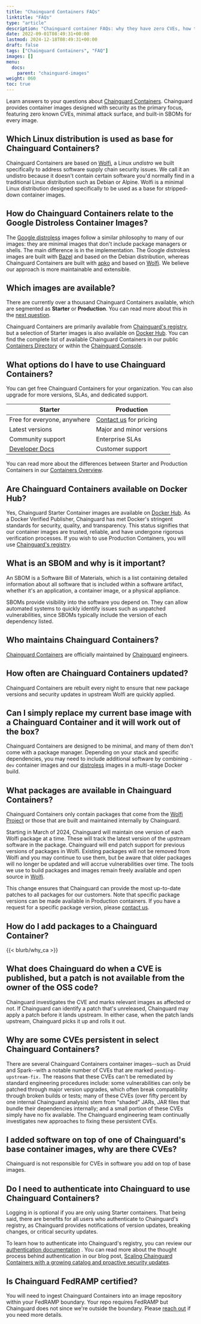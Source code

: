 ```yaml
---
title: "Chainguard Containers FAQs"
linktitle: "FAQs"
type: "article"
description: "Chainguard container FAQs: why they have zero CVEs, how they compare to DockerHub, what makes them more secure, pricing, and enterprise deployment best practices"
date: 2022-09-01T08:49:31+00:00
lastmod: 2024-12-18T08:49:31+00:00
draft: false
tags: ["Chainguard Containers", "FAQ"]
images: []
menu:
  docs:
    parent: "chainguard-images"
weight: 060
toc: true
---
```


Learn answers to your questions about [Chainguard Containers](https://www.chainguard.dev/chainguard-images?utm_source=cg-academy&utm_medium=referral&utm_campaign=dev-enablement). Chainguard provides container images designed with security as the primary focus, featuring zero known CVEs, minimal attack surface, and built-in SBOMs for every image.

## Which Linux distribution is used as base for Chainguard Containers?
Chainguard Containers are based on [Wolfi](/open-source/wolfi/), a Linux _undistro_ we built specifically to address software supply chain security issues. We call it an undistro because it doesn't contain certain software you'd normally find in a traditional Linux distribution such as Debian or Alpine. Wolfi is a minimal Linux distribution designed specifically to be used as a base for stripped-down container images.

## How do Chainguard Containers relate to the Google Distroless Container Images?
The [Google distroless](https://github.com/GoogleContainerTools/distroless) images follow a similar philosophy to many of our images: they are minimal images that don't include package managers or shells. The main difference is in the implementation. The Google distroless images are built with [Bazel](https://bazel.build) and based on the Debian distribution, whereas Chainguard Containers are built with [apko](/open-source/apko/) and based on [Wolfi](/open-source/wolfi/). We believe our approach is more maintainable and extensible.

## Which images are available?
There are currently over a thousand Chainguard Containers available, which are segmented as **Starter** or **Production**. You can read more about this in the [next question](#what-options-do-i-have-to-use-chainguard-images).

Chainguard Containers are primarily available from [Chainguard's registry](/chainguard/chainguard-registry/overview/), but a selection of Starter images is also available on [Docker Hub](https://hub.docker.com/u/chainguard). You can find the complete list of available Chainguard Containers in our public [Containers Directory](https://images.chainguard.dev/?utm_source=cg-academy&utm_medium=referral&utm_campaign=dev-enablement&utm_content=edu-content-chainguard-chainguard-images-faq) or within the [Chainguard Console](https://console.chainguard.dev/).

## What options do I have to use Chainguard Containers?
You can get free Chainguard Containers for your organization. You can also upgrade for more versions, SLAs, and dedicated support.

Starter | Production
-------|-----------------------
Free for everyone, anywhere | [Contact us](https://www.chainguard.dev/contact?utm_source=cg-academy&utm_medium=referral&utm_campaign=dev-enablement) for pricing
Latest versions | Major and minor versions
Community support | Enterprise SLAs
[Developer Docs](/chainguard/chainguard-images/) | Customer support

You can read more about the differences between Starter and Production Containers in our [Containers Overview](/chainguard/chainguard-images/overview/#production-and-starter-images).

## Are Chainguard Containers available on Docker Hub?

Yes, Chainguard Starter Container images are available on [Docker Hub](https://hub.docker.com/u/chainguard?utm_source=academy&utm_medium=referral&utm_campaign=FY25-DockerHub-Orgprofile). As a Docker Verified Publisher, Chainguard has met Docker's stringent standards for security, quality, and transparency. This status signifies that our container images are trusted, reliable, and have undergone rigorous verification processes. If you wish to use Production Containers, you will use [Chainguard's registry](/chainguard/chainguard-registry/overview/).

## What is an SBOM and why is it important?
An SBOM is a Software Bill of Materials, which is a list containing detailed information about all software that is included within a software artifact, whether it's an application, a container image, or a physical appliance.

SBOMs provide visibility into the software you depend on. They can allow automated systems to quickly identify issues such as unpatched vulnerabilities, since SBOMs typically include the version of each dependency listed.

## Who maintains Chainguard Containers?
[Chainguard Containers](https://www.chainguard.dev/chainguard-images?utm_source=cg-academy&utm_medium=referral&utm_campaign=dev-enablement) are officially maintained by [Chainguard](https://chainguard.dev) engineers.

## How often are Chainguard Containers updated?
Chainguard Containers are rebuilt every night to ensure that new package versions and security updates in upstream Wolfi are quickly applied.

## Can I simply replace my current base image with a Chainguard Container and it will work out of the box?
Chainguard Containers are designed to be minimal, and many of them don't come with a package manager. Depending on your stack and specific dependencies, you may need to include additional software by combining `-dev` container images and our [distroless](/chainguard/chainguard-images/getting-started-distroless/) images in a multi-stage Docker build.

## What packages are available in Chainguard Containers?

Chainguard Containers only contain packages that come from the [Wolfi Project](https://github.com/wolfi-dev) or those that are built and maintained internally by Chainguard.

Starting in March of 2024, Chainguard will maintain one version of each Wolfi package at a time. These will track the latest version of the upstream software in the package. Chainguard will end patch support for previous versions of packages in Wolfi. Existing packages will not be removed from Wolfi and you may continue to use them, but be aware that older packages will no longer be updated and will accrue vulnerabilities over time. The tools we use to build packages and images remain freely available and open source in [Wolfi](https://github.com/wolfi-dev).

This change ensures that Chainguard can provide the most up-to-date patches to all packages for our customers. Note that specific package versions can be made available in Production containers. If you have a request for a specific package version, please [contact us](https://www.chainguard.dev/contact?utm=docs).


## How do I add packages to a Chainguard Container?

{{< blurb/why_ca >}}


## What does Chainguard do when a CVE is published, but a patch is not available from the owner of the OSS code?
Chainguard investigates the CVE and marks relevant images as affected or not. If Chainguard can identify a patch that's unreleased, Chainguard may apply a patch before it lands upstream. In either case, when the patch lands upstream, Chainguard picks it up and rolls it out.

## Why are some CVEs persistent in select Chainguard Containers?
There are several Chainguard Containers container images--such as Druid and Spark--with a notable number of CVEs that are marked `pending-upstream-fix.` The reasons that these CVEs can't be remediated by standard engineering procedures include: some vulnerabilities can only be patched through major version upgrades, which often break compatibility through broken builds or tests; many of these CVEs (over fifty percent by one internal Chainguard analysis) stem from "shaded" JARs, JAR files that bundle their dependencies internally; and a small portion of these CVEs simply have no fix available. The Chainguard engineering team continually investigates new approaches to fixing these persistent CVEs.

## I added software on top of one of Chainguard's base container images, why are there CVEs?
Chainguard is not responsible for CVEs in software you add on top of base images.

## Do I need to authenticate into Chainguard to use Chainguard Containers?
Logging in is optional if you are only using Starter containers. That being said, there are benefits for all users who authenticate to Chainguard's registry, as Chainguard provides notifications of version updates, breaking changes, or critical security updates.

To learn how to authenticate into Chainguard's registry, you can review our [authentication documentation](/chainguard/chainguard-registry/authenticating/) . You can read more about the thought process behind authentication in our blog post, [Scaling Chainguard Containers with a growing catalog and proactive security updates](https://www.chainguard.dev/unchained/scaling-chainguard-images-with-a-growing-catalog-and-proactive-security-updates).

## Is Chainguard FedRAMP certified?

You will need to ingest Chainguard Containers into an image repository within your FedRAMP boundary. Your repo requires FedRAMP but Chainguard does not since we're outside the boundary. Please [reach out](https://www.chainguard.dev/contact?utm=docs) if you need more details.
